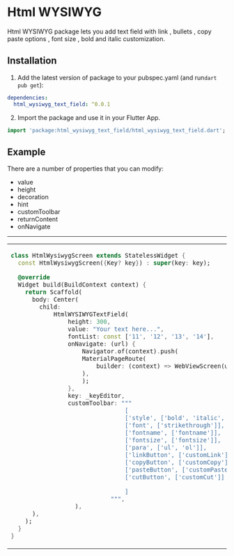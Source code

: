 # Html WYSIWYG

Html WYSIWYG package lets you add text field with link , bullets , copy paste options , font size , bold and italic customization.

## Installation

1. Add the latest version of package to your pubspec.yaml (and run`dart pub get`):

```yaml
dependencies:
  html_wysiwyg_text_field: ^0.0.1
```

2. Import the package and use it in your Flutter App.

```dart
import 'package:html_wysiwyg_text_field/html_wysiwyg_text_field.dart';
```

## Example

There are a number of properties that you can modify:

- value
- height
- decoration
- hint
- customToolbar
- returnContent
- onNavigate

<hr>

<table>
<tr>
<td>

```dart
class HtmlWysiwygScreen extends StatelessWidget {
  const HtmlWysiwygScreen({Key? key}) : super(key: key);

  @override
  Widget build(BuildContext context) {
    return Scaffold(
      body: Center(
        child: 
            HtmlWYSIWYGTextField(
                height: 300,
                value: "Your text here...",
                fontList: const ['11', '12', '13', '14'],
                onNavigate: (url) {
                    Navigator.of(context).push(
                    MaterialPageRoute(
                        builder: (context) => WebViewScreen(url: url),
                    ),
                    );
                },
                key: _keyEditor,
                customToolbar: """
                                [
                                ['style', ['bold', 'italic', 'underline', 'clear']],
                                ['font', ['strikethrough']],
                                ['fontname', ['fontname']],
                                ['fontsize', ['fontsize']],
                                ['para', ['ul', 'ol']],
                                ['linkButton', ['customLink']],
                                ['copyButton', ['customCopy']],
                                ['pasteButton', ['customPaste']],
                                ['cutButton', ['customCut']]

                                ]
                            """,
                  ),
      ),
    );
  }
}
```

</td>
<td>
<img  src="https://github.com/user-attachments/assets/ae1bf733-46a0-4ca4-9019-b1a1ebda8224"  alt="" height= 300 width=300> 
</td>
</tr>
</table>
